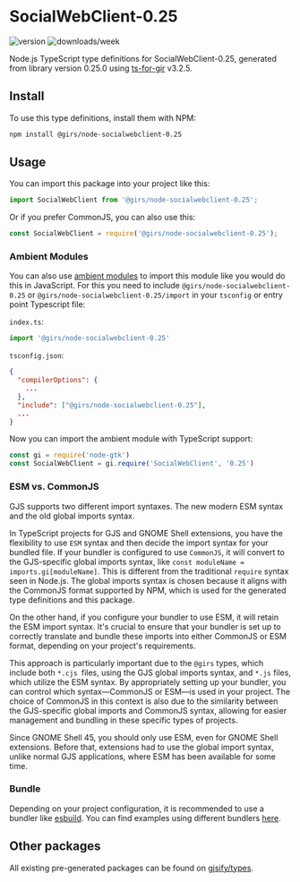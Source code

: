 
# SocialWebClient-0.25

![version](https://img.shields.io/npm/v/@girs/node-socialwebclient-0.25)
![downloads/week](https://img.shields.io/npm/dw/@girs/node-socialwebclient-0.25)


Node.js TypeScript type definitions for SocialWebClient-0.25, generated from library version 0.25.0 using [ts-for-gir](https://github.com/gjsify/ts-for-gir) v3.2.5.


## Install

To use this type definitions, install them with NPM:
```bash
npm install @girs/node-socialwebclient-0.25
```

## Usage

You can import this package into your project like this:
```ts
import SocialWebClient from '@girs/node-socialwebclient-0.25';
```

Or if you prefer CommonJS, you can also use this:
```ts
const SocialWebClient = require('@girs/node-socialwebclient-0.25');
```

### Ambient Modules

You can also use [ambient modules](https://github.com/gjsify/ts-for-gir/tree/main/packages/cli#ambient-modules) to import this module like you would do this in JavaScript.
For this you need to include `@girs/node-socialwebclient-0.25` or `@girs/node-socialwebclient-0.25/import` in your `tsconfig` or entry point Typescript file:

`index.ts`:
```ts
import '@girs/node-socialwebclient-0.25'
```

`tsconfig.json`:
```json
{
  "compilerOptions": {
    ...
  },
  "include": ["@girs/node-socialwebclient-0.25"],
  ...
}
```

Now you can import the ambient module with TypeScript support: 

```ts
const gi = require('node-gtk')
const SocialWebClient = gi.require('SocialWebClient', '0.25')
```



### ESM vs. CommonJS

GJS supports two different import syntaxes. The new modern ESM syntax and the old global imports syntax.

In TypeScript projects for GJS and GNOME Shell extensions, you have the flexibility to use `ESM` syntax and then decide the import syntax for your bundled file. If your bundler is configured to use `CommonJS`, it will convert to the GJS-specific global imports syntax, like `const moduleName = imports.gi[moduleName]`. This is different from the traditional `require` syntax seen in Node.js. The global imports syntax is chosen because it aligns with the CommonJS format supported by NPM, which is used for the generated type definitions and this package.

On the other hand, if you configure your bundler to use ESM, it will retain the ESM import syntax. It's crucial to ensure that your bundler is set up to correctly translate and bundle these imports into either CommonJS or ESM format, depending on your project's requirements.

This approach is particularly important due to the `@girs` types, which include both `*.cjs `files, using the GJS global imports syntax, and `*.js` files, which utilize the ESM syntax. By appropriately setting up your bundler, you can control which syntax—CommonJS or ESM—is used in your project. The choice of CommonJS in this context is also due to the similarity between the GJS-specific global imports and CommonJS syntax, allowing for easier management and bundling in these specific types of projects.

Since GNOME Shell 45, you should only use ESM, even for GNOME Shell extensions. Before that, extensions had to use the global import syntax, unlike normal GJS applications, where ESM has been available for some time.

### Bundle

Depending on your project configuration, it is recommended to use a bundler like [esbuild](https://esbuild.github.io/). You can find examples using different bundlers [here](https://github.com/gjsify/ts-for-gir/tree/main/examples).

## Other packages

All existing pre-generated packages can be found on [gjsify/types](https://github.com/gjsify/types).

